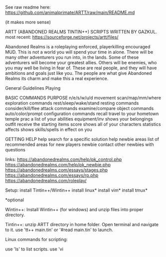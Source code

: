 See raw readme here:
https://github.com/animalprimate/ARTT/raw/main/README.md

(it makes more sense)

ARTT (ABANDONED REALMS TINTIN++) SCRIPTS WRITTEN BY GAZKUL.
most recent: https://sourceforge.net/projects/artt/files/

Abandoned Realms is a roleplaying enforced, playerkilling encouraged
MUD.  This is not a world you will spend your time in alone.  There
will be many other adventurers you run into, in the lands.  Some of
these adventurers will become your greatest allies.  Others will be
enemies, who you may well be living in fear of.  These are real people,
and they will have ambitions and goals just like you.  The people are
what give Abandoned Realms its charm and make this a real experience.

General Guidelines Playing

BASIC COMMANDS          PURPOSE
n/e/s/w/u/d             movement
scan/map/mm/where       exploration commands
rest/sleep/wake/stand   resting commands
consider/kill/flee      attack commands
examine/compare         object commands
auto/color/prompt       configuration commands
recall                  travel to your hometown temple
prac                    a list of your abilities
equipment/inv           shows your belongings
outfit                  receive the starting items
score                   shows all of your characters statistics
affects                 shows skills/spells in effect on you

GETTING HELP
help <subject>          search for a specific solution
help newbie areas       list of recommended areas for new players
newbie <message>        contact other newbies with questions

links:
https://abandonedrealms.com/help/pk_control.php
https://abandonedrealms.com/help/pk_newbie.php
https://abandonedrealms.com/essays/stages.php
https://abandonedrealms.com/essays/rp.php
https://abandonedrealms.com/roleplay/

Setup:
install Tintin++/Wintin++
install linux* 
install vim*
install tmux*

*optional

Wintin++:
Install Wintin++ (for windows) and
unzip files into proper directory.

Tintin++:
unzip ARTT directory in home folder.
Open terminal and navigate to it.
use 'tt++ main.tin' or '#read main.tin' to launch.

Linux commands for scripting:

use 'ls' to list scripts.
use 'vi <script name>' to edit scripts via CLI.

vi/vim is a CLI based text editor, if unfamiliar you can google info:
https://www.linux.com/training-tutorials/vim-101-beginners-guide-vim/

Thanks to:
https://abandonedrealms.com/
For maintaining this MUD.

Thanks to:
https://tintin.mudhalla.net/
For maintaining tintin clent.

Thanks to:
https://github.com/LokiChaos/vim-tintin
For creating tt++ vim syntax.

Thanks to:
Linux/open source software philosophy
for making all our lives richer.
